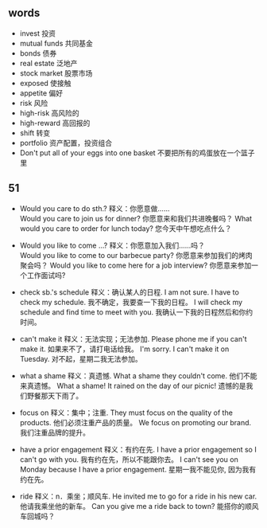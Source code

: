 ## words  
* invest 投资
* mutual funds 共同基金  
* bonds 债券  
* real estate 泛地产  
* stock market 股票市场  
* exposed 使接触  
* appetite 偏好  
* risk 风险  
* high-risk 高风险的  
* high-reward 高回报的  
* shift  转变  
* portfolio 资产配置，投资组合  
* Don't put all of your eggs into one basket 不要把所有的鸡蛋放在一个篮子里


##  51
* Would you care to do sth.? 释义：你愿意做……    
Would you care to join us for dinner?
你愿意来和我们共进晚餐吗？
What would you care to order for lunch today?
您今天中午想吃点什么？

* Would you like to come ...? 释义：你愿意加入我们......吗？  
Would you like to come to our barbecue party?
你愿意来参加我们的烤肉聚会吗？
Would you like to come here for a job interview?
你愿意来参加一个工作面试吗?

* check sb.'s schedule 释义：确认某人的日程. 
I am not sure. I have to check my schedule.
我不确定，我要查一下我的日程。
I will check my schedule and find time to meet with you.
我确认一下我的日程然后和你约时间。

* can't make it 释义：无法实现；无法参加. 
Please phone me if you can't make it.
如果来不了，请打电话给我。
I'm sorry. I can't make it on Tuesday.
对不起，星期二我无法参加。

* what a shame 释义：真遗憾. 
What a shame they couldn't come.
他们不能来真遗憾。
What a shame! It rained on the day of our picnic!
遗憾的是我们野餐那天下雨了。

* focus on 释义：集中；注重. 
They must focus on the quality of the products.
他们必须注重产品的质量。
We focus on promoting our brand. 
我们注重品牌的提升。


* have a prior engagement  释义：有约在先. 
I have a prior engagement so I can't go with you. 
我有约在先，所以不能跟你去。
I can't see you on Monday because I have a prior engagement.
星期一我不能见你, 因为我有约在先。

* ride 释义：n．乘坐；顺风车. 
He invited me to go for a ride in his new car.
他请我乘坐他的新车。
Can you give me a ride back to town?
能搭你的顺风车回城吗？
